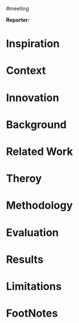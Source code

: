 #meeting 

**Reporter:**  

# Inspiration


# Context



# Innovation



# Background



# Related Work



# Theroy



# Methodology



# Evaluation



# Results



# Limitations



# FootNotes

